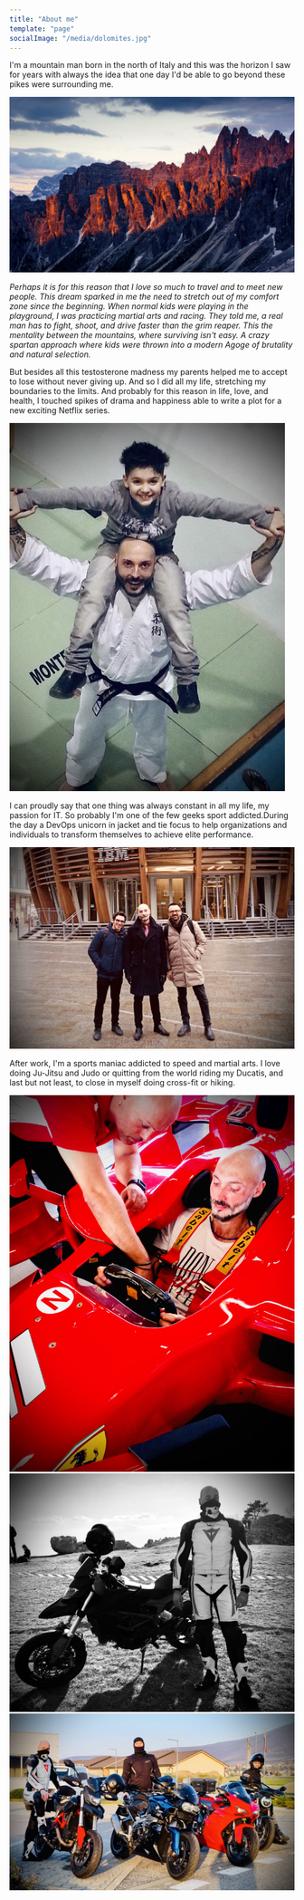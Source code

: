 ```yaml
---
title: "About me"
template: "page"
socialImage: "/media/dolomites.jpg"
---
```


I'm a mountain man born in the north of Italy and this was the horizon I saw for years with always the idea that one day I'd be able to go beyond these pikes were surrounding me.

![dolomites](/media/about/dolomites.jpg)

*Perhaps it is for this reason that I love so much to travel and to meet new people. This dream sparked in me the need to stretch out of my comfort zone since the beginning. When normal kids were playing in the playground, I was practicing martial arts and racing. They told me, a real man has to fight, shoot, and drive faster than the grim reaper. This the mentality between the mountains, where surviving isn't easy. A crazy spartan approach where kids were thrown into a modern Agoge of brutality and natural selection.*

But besides all this testosterone madness my parents helped me to accept to lose without never giving up. And so I did all my life, stretching my boundaries to the limits. And probably for this reason in life, love, and health, I touched spikes of drama and happiness able to write a plot for a new exciting Netflix series. 

![Judo](/media/about/Judo.jpg)

I can proudly say that one thing was always constant in all my life, my passion for IT. So probably I'm one of the few geeks sport addicted.During the day a DevOps unicorn in jacket and tie focus to help organizations and individuals to transform themselves to achieve elite performance.

![MilanoIBM](/media/about/MilanoIBM.jpg)

After work, I'm a sports maniac addicted to speed and martial arts. I love doing Ju-Jitsu and Judo or quitting from the world riding my Ducatis, and last but not least, to close in myself doing cross-fit or hiking. 

![Ferrari](/media/about/Ferrari.jpg)![Hypermotard](/media/about/Hypermotard.jpg)![HypermotardTrip](/media/about/HypermotardTrip.jpg)
